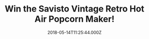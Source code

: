 ---
campaign-uuid: "c-adf0752a-2e00-4d11-a183-3a46438ecc35"
type: "Competition"
category: "Gifts"
date: "2018-05-14T11:25:44.000Z"
end-date: "2018-06-14T23:59:00.000Z"
disable-form: false
is_promoted: false
has_entry_page: true
title: "Win the Savisto Vintage Retro Hot Air Popcorn Maker!"
competition-description: "<p>If you’re craving some delicious cinema style popcorn\
  \ or looking for a healthier alternative to shop bought popcorn, look no further\
  \ than the Savisto popcorn maker! the perfect machine for movie nights in, house\
  \ parties or special moments!</p>\r\n<p>Want it?</p>"
hero-header: "Win the Savisto Vintage Retro Hot Air Popcorn Maker!"
terms-confirmation: "N/A"
banner-img: "https://assets.expresslyapp.com/asset-707fc5f3-508d-4eee-a529-5dede3652493.jpg"
logo-left-href: "nme.com"
logo-left-image: "https://assets.expresslyapp.com/asset-c9afa93c-5168-451f-bfb5-55fd521496bc.jpg"
logo-left-title: "NME AAA"
bg-image-hero: "https://assets.expresslyapp.com/asset-c04a4e31-7f78-4c55-94a8-b04f235880eb.jpg"
bg-image-first: "https://assets.expresslyapp.com/asset-f983c361-c57c-41a5-abe1-ea88855d780b.jpg"
bg-image-second: "https://assets.expresslyapp.com/asset-bafa95fe-4911-4c76-a5b0-bea0174f7178.jpg"
section1-content: "<p>The Vintage Retro Hot Air Popcorn maker lets you cook healthy,\
  \ fresh and homemade theatre style popcorn!</p>\r\n<p>It cooks without the need\
  \ of oil or butter, just using hot air to heat up the kernels and there you will\
  \ have the best popcorn in less than 6 minutes!</p>\r\n<p>Healthier, low calorie\
  \ and a fat free snack!</p>"
section2-content: "<p>Making fresh popcorn couldn’t be easier! Once cooked, add any\
  \ flavours you desire and find your perfect combination! ALSO their design doesn’\
  t take up too much space and it's so easy to store away when is not in use!</p>\
  \ \r\n<p>If you’re looking for a fun movie night in with friends, you can't miss\
  \ the chance to win the Vintage Hot Air Popcorn Maker to make your night stand out!\
  \  Enter the draw below for a chance to win!</p>\r\n<p>Good luck!</p>"
entry-title: "Win the Savisto Vintage Retro Hot Air Popcorn Maker!"
entry-content: "<p>Enter the draw to win the Savisto Vintage Retro Hot Air Popcorn\
  \ Maker and create your own cinema at home! By completing the form below before\
  \ 23:59 on June 14th 2018.</p>"
has-winner: false
prize-description: "A Savisto Vintage Retro Hot Air Popcorn Maker!"
special-conditions: "Multiple entries are allowed up to one every day. Starting June\
  \ 6, 2018, the 24h interval between multiple entries resets at midnight every day."
---